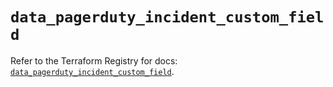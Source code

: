 # `data_pagerduty_incident_custom_field`

Refer to the Terraform Registry for docs: [`data_pagerduty_incident_custom_field`](https://registry.terraform.io/providers/pagerduty/pagerduty/3.15.0/docs/data-sources/incident_custom_field).
